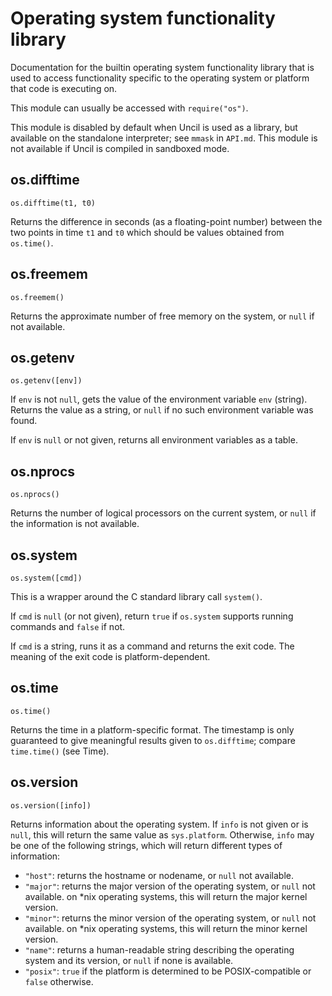 
# Operating system functionality library

Documentation for the builtin operating system functionality library that is
used to access functionality specific to the operating system or platform that
code is executing on.

This module can usually be accessed with `require("os")`.

This module is disabled by default when Uncil is used as a library, but
available on the standalone interpreter; see `mmask` in `API.md`. This module
is not available if Uncil is compiled in sandboxed mode.

## os.difftime
`os.difftime(t1, t0)`

Returns the difference in seconds (as a floating-point number) between the
two points in time `t1` and `t0` which should be values obtained from
`os.time()`.

## os.freemem
`os.freemem()`

Returns the approximate number of free memory on the system, or
`null` if not available.

## os.getenv
`os.getenv([env])`

If `env` is not `null`, gets the value of the environment variable `env`
(string). Returns the value as a string, or `null` if no such environment
variable was found.

If `env` is `null` or not given, returns all environment variables as a table.

## os.nprocs
`os.nprocs()`

Returns the number of logical processors on the current system,
or `null` if the information is not available.

## os.system
`os.system([cmd])`

This is a wrapper around the C standard library call `system()`.

If `cmd` is `null` (or not given), return `true` if `os.system` supports
running commands and `false` if not.

If `cmd` is a string, runs it as a command and returns the exit code. The
meaning of the exit code is platform-dependent.

## os.time
`os.time()`

Returns the time in a platform-specific format. The timestamp is only
guaranteed to give meaningful results given to `os.difftime`;
compare `time.time()` (see Time).

## os.version
`os.version([info])`

Returns information about the operating system. If `info` is not given
or is `null`, this will return the same value as `sys.platform`.
Otherwise, `info` may be one of the following strings, which will return
different types of information:

* `"host"`: returns the hostname or nodename, or `null` not available.
* `"major"`: returns the major version of the operating system,
  or `null` not available. on *nix operating systems, this will return
  the major kernel version.
* `"minor"`: returns the minor version of the operating system,
  or `null` not available. on *nix operating systems, this will return
  the minor kernel version.
* `"name"`: returns a human-readable string describing the operating
  system and its version, or `null` if none is available.
* `"posix"`: `true` if the platform is determined to be POSIX-compatible
  or `false` otherwise.
